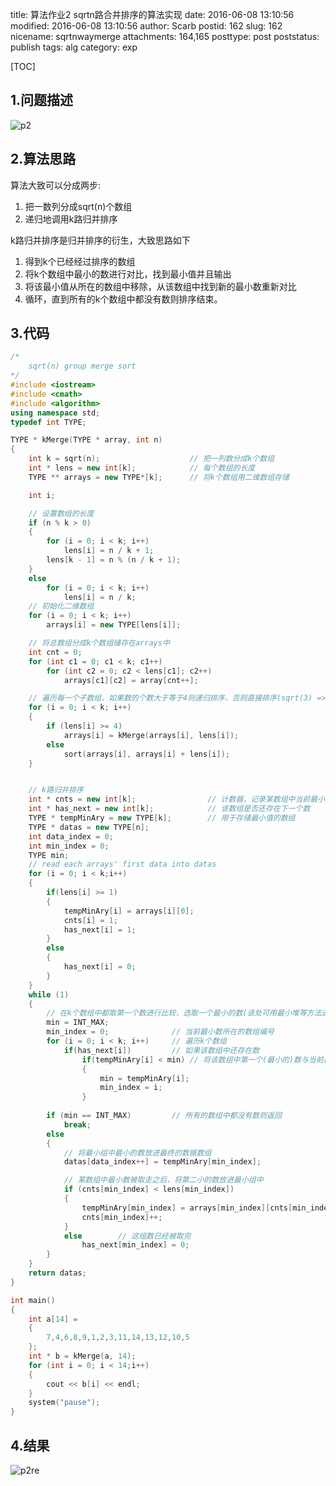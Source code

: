 title: 算法作业2 sqrtn路合并排序的算法实现
date: 2016-06-08 13:10:56
modified: 2016-06-08 13:10:56
author: Scarb
postid: 162
slug: 162
nicename: sqrtnwaymerge
attachments: 164,165
posttype: post
poststatus: publish
tags: alg
category: exp

[TOC]

## 1.问题描述
![p2][img1]


## 2.算法思路
算法大致可以分成两步:
1. 把一数列分成sqrt(n)个数组
2. 递归地调用k路归并排序

k路归并排序是归并排序的衍生，大致思路如下
1. 得到k个已经经过排序的数组
2. 将k个数组中最小的数进行对比，找到最小值并且输出
3. 将该最小值从所在的数组中移除，从该数组中找到新的最小数重新对比
4. 循环，直到所有的k个数组中都没有数则排序结束。

## 3.代码
```C++
/*
	sqrt(n) group merge sort
*/
#include <iostream>
#include <cmath>
#include <algorithm>
using namespace std;
typedef int TYPE;

TYPE * kMerge(TYPE * array, int n)
{
	int k = sqrt(n);					// 把一列数分成k个数组
	int * lens = new int[k];			// 每个数组的长度
	TYPE ** arrays = new TYPE*[k];		// 将k个数组用二维数组存储

	int i;

	// 设置数组的长度
	if (n % k > 0)
	{
		for (i = 0; i < k; i++)
			lens[i] = n / k + 1;
		lens[k - 1] = n % (n / k + 1);
	}
	else
		for (i = 0; i < k; i++)
			lens[i] = n / k;
	// 初始化二维数组
	for (i = 0; i < k; i++)
		arrays[i] = new TYPE[lens[i]];

	// 将总数组分成k个数组储存在arrays中
	int cnt = 0;
	for (int c1 = 0; c1 < k; c1++)
		for (int c2 = 0; c2 < lens[c1]; c2++)
			arrays[c1][c2] = array[cnt++];

	// 遍历每一个子数组，如果数的个数大于等于4则递归排序，否则直接排序(sqrt(3) => 1)
	for (i = 0; i < k; i++)
	{
		if (lens[i] >= 4)
			arrays[i] = kMerge(arrays[i], lens[i]);
		else
			sort(arrays[i], arrays[i] + lens[i]);
	}


	// k路归并排序
	int * cnts = new int[k];				// 计数器，记录某数组中当前最小数的下标，避免将数组整个移位
	int * has_next = new int[k];			// 该数组是否还存在下一个数
	TYPE * tempMinAry = new TYPE[k];		// 用于存储最小值的数组
	TYPE * datas = new TYPE[n];
	int data_index = 0;
	int min_index = 0;
	TYPE min;
	// read each arrays' first data into datas
	for (i = 0; i < k;i++)
	{
		if(lens[i] >= 1)
		{
			tempMinAry[i] = arrays[i][0];
			cnts[i] = 1;
			has_next[i] = 1;
		}
		else
		{
			has_next[i] = 0;
		}
	}
	while (1)
	{
		// 在k个数组中都取第一个数进行比较，选取一个最小的数(该处可用最小堆等方法进行优化)加入最小组
		min = INT_MAX;
		min_index = 0;				// 当前最小数所在的数组编号
		for (i = 0; i < k; i++)		// 遍历k个数组
			if(has_next[i])			// 如果该数组中还存在数
				if(tempMinAry[i] < min)	// 将该数组中第一个(最小的)数与当前最小的数比较，取一个最小的数
				{
					min = tempMinAry[i];
					min_index = i;
				}
		
		if (min == INT_MAX)			// 所有的数组中都没有数则返回
			break;
		else
		{
			// 将最小组中最小的数放进最终的数据数组
			datas[data_index++] = tempMinAry[min_index];

			// 某数组中最小数被取走之后，将第二小的数放进最小组中
			if (cnts[min_index] < lens[min_index])
			{
				tempMinAry[min_index] = arrays[min_index][cnts[min_index]];
				cnts[min_index]++;
			}
			else		// 这组数已经被取完
				has_next[min_index] = 0;
		}
	}
	return datas;
}

int main()
{
	int a[14] =
	{
		7,4,6,8,9,1,2,3,11,14,13,12,10,5
	};
	int * b = kMerge(a, 14);
	for (int i = 0; i < 14;i++)
	{
		cout << b[i] << endl;
	}
	system("pause");
}
```

## 4.结果
![p2re][img2]

[img1]:http://114.215.140.250/wp-content/uploads/2016/06/p2.png
[img2]:http://114.215.140.250/wp-content/uploads/2016/06/p2re.png